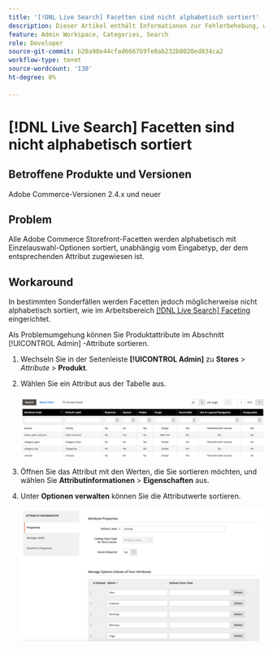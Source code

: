 ```yaml
---
title: '[!DNL Live Search] Facetten sind nicht alphabetisch sortiert'
description: Dieser Artikel enthält Informationen zur Fehlerbehebung, wenn die [!DNL Live Search] Facetten nicht alphabetisch sortiert sind.
feature: Admin Workspace, Categories, Search
role: Developer
source-git-commit: b20a98e44cfad6667b9fe0ab232b0020ed834ca2
workflow-type: tm+mt
source-wordcount: '130'
ht-degree: 0%

---
```


# [!DNL Live Search] Facetten sind nicht alphabetisch sortiert

## Betroffene Produkte und Versionen

Adobe Commerce-Versionen 2.4.x und neuer

## Problem

Alle Adobe Commerce Storefront-Facetten werden alphabetisch mit Einzelauswahl-Optionen sortiert, unabhängig vom Eingabetyp, der dem entsprechenden Attribut zugewiesen ist.

## Workaround

In bestimmten Sonderfällen werden Facetten jedoch möglicherweise nicht alphabetisch sortiert, wie im Arbeitsbereich [[!DNL Live Search] Faceting](https://experienceleague.adobe.com/en/docs/commerce-merchant-services/live-search/live-search-admin/facets/faceting-workspace) eingerichtet.

Als Problemumgehung können Sie Produktattribute im Abschnitt [!UICONTROL Admin] -Attribute sortieren.

1. Wechseln Sie in der Seitenleiste **[!UICONTROL Admin]** zu **Stores** > *Attribute* > **Produkt**.
1. Wählen Sie ein Attribut aus der Tabelle aus.

   ![Attributliste](assets/attribute-list.png)

1. Öffnen Sie das Attribut mit den Werten, die Sie sortieren möchten, und wählen Sie **Attributinformationen** > **Eigenschaften** aus.
1. Unter **Optionen verwalten** können Sie die Attributwerte sortieren.

   ![Sortierattribute](assets/sort-attributes.png)
